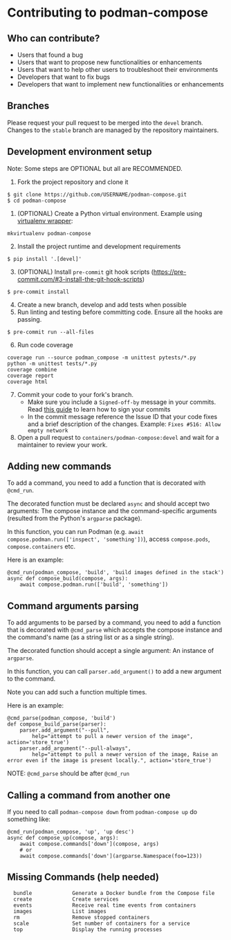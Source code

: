 # Contributing to podman-compose

## Who can contribute?

- Users that found a bug
- Users that want to propose new functionalities or enhancements
- Users that want to help other users to troubleshoot their environments
- Developers that want to fix bugs
- Developers that want to implement new functionalities or enhancements

## Branches

Please request your pull request to be merged into the `devel` branch.
Changes to the `stable` branch are managed by the repository maintainers.

## Development environment setup

Note: Some steps are OPTIONAL but all are RECOMMENDED.

1. Fork the project repository and clone it
```shell
$ git clone https://github.com/USERNAME/podman-compose.git
$ cd podman-compose
```
1. (OPTIONAL) Create a Python virtual environment. Example using [virtualenv wrapper](https://virtualenvwrapper.readthedocs.io/en/latest/):
```shell
mkvirtualenv podman-compose
```
2. Install the project runtime and development requirements
```shell
$ pip install '.[devel]'
```
3. (OPTIONAL) Install `pre-commit` git hook scripts (https://pre-commit.com/#3-install-the-git-hook-scripts)
```shell
$ pre-commit install
```
4. Create a new branch, develop and add tests when possible
5. Run linting and testing before committing code. Ensure all the hooks are passing.
```shell
$ pre-commit run --all-files
```
6. Run code coverage
```shell
coverage run --source podman_compose -m unittest pytests/*.py
python -m unittest tests/*.py
coverage combine
coverage report
coverage html
```
7. Commit your code to your fork's branch.
   - Make sure you include a `Signed-off-by` message in your commits. Read [this guide](https://github.com/containers/common/blob/main/CONTRIBUTING.md#sign-your-prs) to learn how to sign your commits
   - In the commit message reference the Issue ID that your code fixes and a brief description of the changes. Example: `Fixes #516: Allow empty network`
8. Open a pull request to `containers/podman-compose:devel` and wait for a maintainer to review your work.

## Adding new commands

To add a command, you need to add a function that is decorated with `@cmd_run`.

The decorated function must be declared `async` and should accept two arguments: The compose instance and the
command-specific arguments (resulted from the Python's `argparse` package).

In this function, you can run Podman (e.g. `await compose.podman.run(['inspect', 'something'])`), access `compose.pods`,
`compose.containers` etc.

Here is an example:

```
@cmd_run(podman_compose, 'build', 'build images defined in the stack')
async def compose_build(compose, args):
    await compose.podman.run(['build', 'something'])
```

## Command arguments parsing

To add arguments to be parsed by a command, you need to add a function that is decorated with `@cmd_parse` which accepts
the compose instance and the command's name (as a string list or as a single string).

The decorated function should accept a single argument: An instance of `argparse`.

In this function, you can call `parser.add_argument()` to add a new argument to the command.

Note you can add such a function multiple times.

Here is an example:

```
@cmd_parse(podman_compose, 'build')
def compose_build_parse(parser):
    parser.add_argument("--pull",
        help="attempt to pull a newer version of the image", action='store_true')
    parser.add_argument("--pull-always",
        help="attempt to pull a newer version of the image, Raise an error even if the image is present locally.", action='store_true')
```

NOTE: `@cmd_parse` should be after `@cmd_run`

## Calling a command from another one

If you need to call `podman-compose down` from `podman-compose up`
do something like:

```
@cmd_run(podman_compose, 'up', 'up desc')
async def compose_up(compose, args):
    await compose.commands['down'](compose, args)
    # or
    await compose.commands['down'](argparse.Namespace(foo=123))
```


## Missing Commands (help needed)
```
  bundle             Generate a Docker bundle from the Compose file
  create             Create services
  events             Receive real time events from containers
  images             List images
  rm                 Remove stopped containers
  scale              Set number of containers for a service
  top                Display the running processes
```
